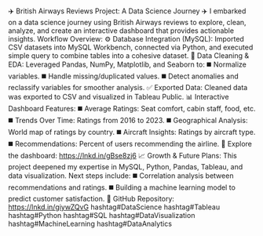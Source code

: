 ✈️ British Airways Reviews Project: A Data Science Journey ✈️
I embarked on a data science journey using British Airways reviews to explore, clean, analyze, and create an interactive dashboard that provides actionable insights.
Workflow Overview:
⚙ Database Integration (MySQL): Imported CSV datasets into MySQL Workbench, connected via Python, and executed simple query to combine tables into a cohesive dataset.
🧹 Data Cleaning & EDA: Leveraged Pandas, NumPy, Matplotlib, and Seaborn to:
 ◼️ Normalize variables.
 ◼️ Handle missing/duplicated values.
 ◼️ Detect anomalies and reclassify variables for smoother analysis.
✅ Exported Data: Cleaned data was exported to CSV and visualized in Tableau Public.
📊 Interactive Dashboard Features:
 ◼️ Average Ratings: Seat comfort, cabin staff, food, etc.
 ◼️ Trends Over Time: Ratings from 2016 to 2023.
 ◼️ Geographical Analysis: World map of ratings by country.
 ◼️ Aircraft Insights: Ratings by aircraft type.
 ◼️ Recommendations: Percent of users recommending the airline.
🔗 Explore the dashboard: https://lnkd.in/gBse8zj6
📈 Growth & Future Plans:
This project deepened my expertise in MySQL, Python, Pandas, Tableau, and data visualization. Next steps include:
 ◼️ Correlation analysis between recommendations and ratings.
 ◼️ Building a machine learning model to predict customer satisfaction.
🔗 GitHub Repository: https://lnkd.in/giywZQvG
hashtag#DataScience hashtag#Tableau hashtag#Python hashtag#SQL hashtag#DataVisualization hashtag#MachineLearning hashtag#DataAnalytics
